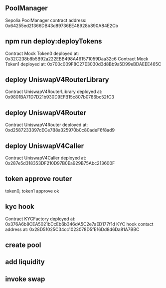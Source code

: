 ## PoolManager
Sepolia PoolManager contract address: 0x64255ed21366DB43d89736EE48928b890A84E2Cb

## npm run deploy:deployTokens
Contract Mock Token0 deployed at: 0x32C238b8b5B92a222EBB498A461571059Daa32c6
Contract Mock Token1 deployed at: 0x700c009F8C27E3030d3d8Bb9a5D99eBDAEEE465C

## deploy UniswapV4RouterLibrary

Contract UniswapV4RouterLibrary  deployed at: 0x9801BA71D7D21b930D9EFB15c807b0786bc52fC3

## deploy UniswapV4Router

Contract UniswapV4Router deployed at: 0xd2587233397dECe7B8a325970b0c80adeF6f8ad9

## deploy UniswapV4Caller

Contract UniswapV4Caller deployed at: 0x287e5d318353DF210D97B0Ea929B75Abc213600F

## token approve router
token0, token1 approve ok

## kyc hook
Contract KYCFactory deployed at: 0x376A6b8CEA5021bDcEb6b346dA5C2e7aED177f1d
KYC hook contact address at: 0x28D51025C34cc1023078D5fE16Dd8d6Da81A7BBC

## create pool


## add liquidity

 ## invoke swap

